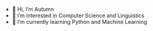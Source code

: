 - 👋 Hi, I’m Autumn
- 👀 I’m interested in Computer Science and Linguistics
- 🌱 I’m currently learning Python and Machine Learning
